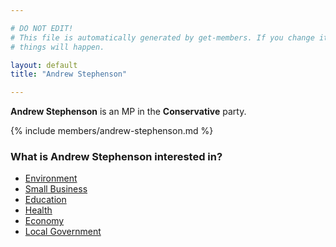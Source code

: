 ```yaml
---

# DO NOT EDIT!
# This file is automatically generated by get-members. If you change it, bad
# things will happen.

layout: default
title: "Andrew Stephenson"

---
```


**Andrew Stephenson** is an MP in the **Conservative** party.

{% include members/andrew-stephenson.md %}

### What is Andrew Stephenson interested in?


* [Environment](/interests/environment.html)
* [Small Business](/interests/small-business.html)
* [Education](/interests/education.html)
* [Health](/interests/health.html)
* [Economy](/interests/economy.html)
* [Local Government](/interests/local-government.html)
